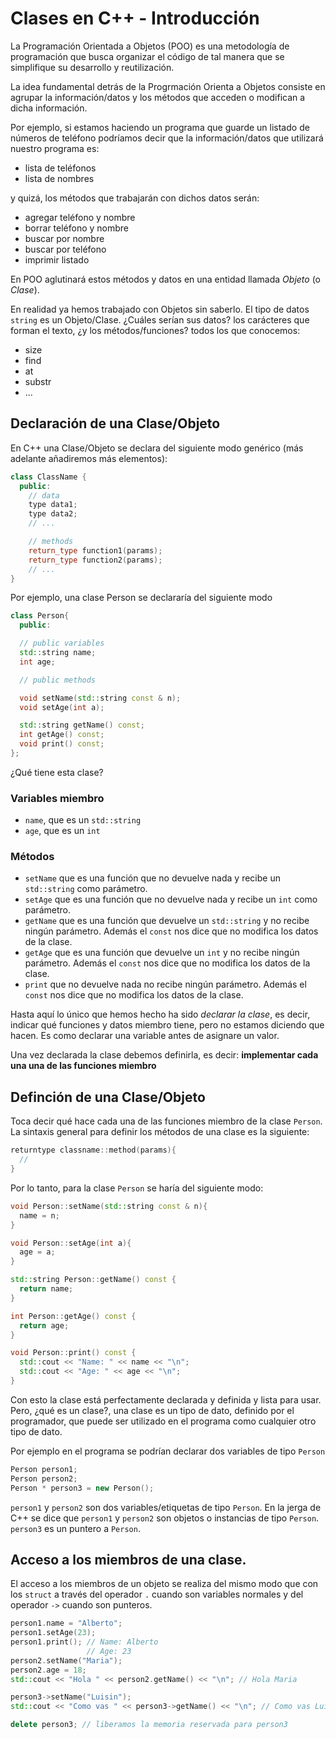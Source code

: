 # Clases en C++ - Introducción

La Programación Orientada a Objetos (POO) es una metodología de programación que busca organizar el código de tal manera que se simplifique su desarrollo y reutilización.

La idea fundamental detrás de la Progrmación Orienta a Objetos consiste en agrupar la información/datos y los métodos que acceden o modifican a dicha información.

Por ejemplo, si estamos haciendo un programa que guarde un listado de números de teléfono podríamos decir que la información/datos que utilizará nuestro programa es:
 * lista de teléfonos
 * lista de nombres

y quizá, los métodos que trabajarán con dichos datos serán:
  * agregar teléfono y nombre
  * borrar teléfono y nombre
  * buscar por nombre
  * buscar por teléfono
  * imprimir listado

En POO aglutinará estos métodos y datos en una entidad llamada *Objeto* (o *Clase*).

En realidad ya hemos trabajado con Objetos sin saberlo. El tipo de datos `string` es un Objeto/Clase. ¿Cuáles serían sus datos? los carácteres que forman el texto, ¿y los métodos/funciones? todos los que conocemos:
  * size
  * find
  * at
  * substr
  * ...

## Declaración de una Clase/Objeto

En C++ una Clase/Objeto se declara del siguiente modo genérico (más adelante añadiremos más elementos):

```cpp
class ClassName {
  public:
    // data
    type data1;
    type data2;
    // ...

    // methods
    return_type function1(params);
    return_type function2(params);
    // ... 
}
```

Por ejemplo, una clase Person se declararía del siguiente modo

```cpp
class Person{
  public:

  // public variables
  std::string name;
  int age;

  // public methods

  void setName(std::string const & n);
  void setAge(int a);

  std::string getName() const;
  int getAge() const;
  void print() const;
};
``` 

¿Qué tiene esta clase?

### Variables miembro
 * `name`, que es un `std::string`
 * `age`, que es un `int`

### Métodos
 * `setName` que es una función que no devuelve nada y recibe un `std::string` como parámetro.
 * `setAge` que es una función que no devuelve nada y recibe un `int` como parámetro.
 * `getName` que es una función que devuelve un `std::string` y no recibe ningún parámetro. Además el `const` nos dice que no modifica los datos de la clase.
 * `getAge` que es una función que devuelve un `int` y no recibe ningún parámetro. Además el `const` nos dice que no modifica los datos de la clase.
 * `print` que no devuelve nada no recibe ningún parámetro. Además el `const` nos dice que no modifica los datos de la clase.

Hasta aquí lo único que hemos hecho ha sido *declarar la clase*, es decir, indicar qué funciones y datos miembro tiene, pero no estamos diciendo que hacen. Es como declarar una variable antes de asignare un valor.

Una vez declarada la clase debemos definirla, es decir: **implementar cada una una de las funciones miembro**

## Definción de una Clase/Objeto

Toca decir qué hace cada una de las funciones miembro de la clase `Person`. La sintaxis general para definir los métodos de una clase es la siguiente:

```cpp
returntype classname::method(params){
  //
}
```
Por lo tanto, para la clase `Person` se haría del siguiente modo:

```cpp
void Person::setName(std::string const & n){
  name = n;
}

void Person::setAge(int a){
  age = a;
}

std::string Person::getName() const {
  return name;
}

int Person::getAge() const {
  return age;
}

void Person::print() const {
  std::cout << "Name: " << name << "\n";
  std::cout << "Age: " << age << "\n";
}

```

Con esto la clase está perfectamente declarada y definida y lista para usar. Pero, ¿qué es un clase?, una clase es un tipo de dato, definido por el programador, que puede ser utilizado en el programa como cualquier otro tipo de dato.

Por ejemplo en el programa se podrían declarar dos variables de tipo `Person`

```cpp
Person person1;
Person person2;
Person * person3 = new Person();
```

`person1` y `person2` son dos variables/etiquetas de tipo `Person`. En la jerga de C++ se dice que `person1` y `person2` son objetos o instancias de tipo `Person`. `person3` es un puntero a `Person`.

## Acceso a los miembros de una clase.

El acceso a los miembros de un objeto se realiza del mismo modo que con los `struct` a través del operador `.` cuando son variables normales y del operador `->` cuando son punteros.

```cpp
person1.name = "Alberto";
person1.setAge(23);
person1.print(); // Name: Alberto
                 // Age: 23
person2.setName("Maria");
person2.age = 18;
std::cout << "Hola " << person2.getName() << "\n"; // Hola Maria

person3->setName("Luisin");
std::cout << "Como vas " << person3->getName() << "\n"; // Como vas Luisin

delete person3; // liberamos la memoria reservada para person3
```

